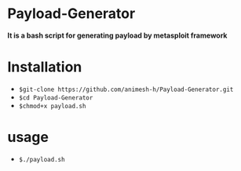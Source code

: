 # Payload-Generator
**It is a bash script for generating payload by metasploit framework**
# Installation
* `$git-clone https://github.com/animesh-h/Payload-Generator.git`
* `$cd Payload-Generator`
* `$chmod+x payload.sh`
# usage
* `$./payload.sh`
